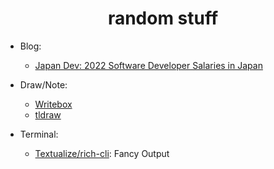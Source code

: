 <h1 align="center">random stuff</h1>

- Blog:
  - [Japan Dev: 2022 Software Developer Salaries in Japan](https://japan-dev.com/blog/software-developer-salaries-in-japan-the-ultimate-guide)


- Draw/Note:
  - [Writebox](https://write-box.appspot.com/)
  - [tldraw](https://www.tldraw.com/)
  
  
- Terminal:
  - [Textualize/rich-cli](https://github.com/Textualize/rich-cli): Fancy Output
